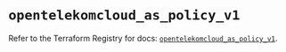 # `opentelekomcloud_as_policy_v1`

Refer to the Terraform Registry for docs: [`opentelekomcloud_as_policy_v1`](https://registry.terraform.io/providers/opentelekomcloud/opentelekomcloud/1.36.10/docs/resources/as_policy_v1).
